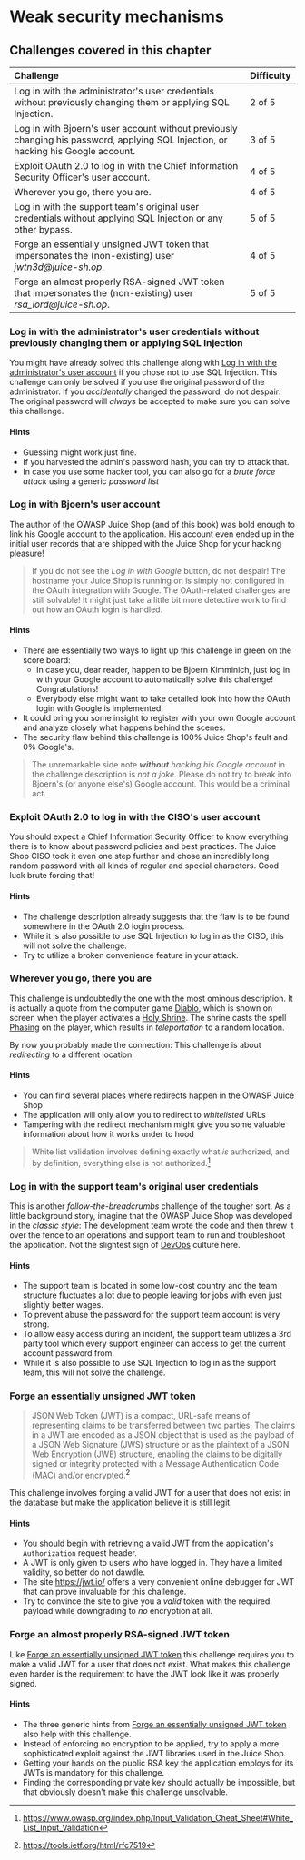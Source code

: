 # Weak security mechanisms

## Challenges covered in this chapter

| Challenge                                                                                                                          | Difficulty |
|:-----------------------------------------------------------------------------------------------------------------------------------|:-----------|
| Log in with the administrator's user credentials without previously changing them or applying SQL Injection.                       | 2 of 5     |
| Log in with Bjoern's user account without previously changing his password, applying SQL Injection, or hacking his Google account. | 3 of 5     |
| Exploit OAuth 2.0 to log in with the Chief Information Security Officer's user account.                                            | 4 of 5     |
| Wherever you go, there you are.                                                                                                    | 4 of 5     |
| Log in with the support team's original user credentials without applying SQL Injection or any other bypass.                       | 5 of 5     |
| Forge an essentially unsigned JWT token that impersonates the (non-existing) user _jwtn3d@juice-sh.op_.                            | 4 of 5     |
| Forge an almost properly RSA-signed JWT token that impersonates the (non-existing) user _rsa_lord@juice-sh.op_.                    | 5 of 5     |

### Log in with the administrator's user credentials without previously changing them or applying SQL Injection

You might have already solved this challenge along with
[Log in with the administrator's user account](sqli.md#log-in-with-the-administrators-user-account)
if you chose not to use SQL Injection. This challenge can only be solved
if you use the original password of the administrator. If you
_accidentally_ changed the password, do not despair: The original
password will _always_ be accepted to make sure you can solve this
challenge.

#### Hints

* Guessing might work just fine.
* If you harvested the admin's password hash, you can try to attack
  that.
* In case you use some hacker tool, you can also go for a _brute force
  attack_ using a generic _password list_

### Log in with Bjoern's user account

The author of the OWASP Juice Shop (and of this book) was bold enough to
link his Google account to the application. His account even ended up in
the initial user records that are shipped with the Juice Shop for your
hacking pleasure!

> If you do not see the _Log in with Google_ button, do not despair! The
> hostname your Juice Shop is running on is simply not configured in the
> OAuth integration with Google. The OAuth-related challenges are still
> solvable! It might just take a little bit more detective work to find
> out how an OAuth login is handled.

#### Hints

* There are essentially two ways to light up this challenge in green on
  the score board:
  * In case you, dear reader, happen to be Bjoern Kimminich, just log in
    with your Google account to automatically solve this challenge!
    Congratulations!
  * Everybody else might want to take detailed look into how the OAuth
    login with Google is implemented.
* It could bring you some insight to register with your own Google
  account and analyze closely what happens behind the scenes.
* The security flaw behind this challenge is 100% Juice Shop's fault and
  0% Google's.

> The unremarkable side note _**without** hacking his Google account_ in
> the challenge description is _not a joke_. Please do not try to break
> into Bjoern's (or anyone else's) Google account. This would be a
> criminal act.

### Exploit OAuth 2.0 to log in with the CISO's user account

You should expect a Chief Information Security Officer to know
everything there is to know about password policies and best practices.
The Juice Shop CISO took it even one step further and chose an
incredibly long random password with all kinds of regular and special
characters. Good luck brute forcing that!

#### Hints

* The challenge description already suggests that the flaw is to be
  found somewhere in the OAuth 2.0 login process.
* While it is also possible to use SQL Injection to log in as the CISO,
  this will not solve the challenge.
* Try to utilize a broken convenience feature in your attack.

### Wherever you go, there you are

This challenge is undoubtedly the one with the most ominous description.
It is actually a quote from the computer game
[Diablo](http://us.blizzard.com/en-us/games/legacy/), which is shown on
screen when the player activates a
[Holy Shrine](http://diablo.gamepedia.com/Shrines_%28Diablo_I%29). The
shrine casts the spell
[Phasing](http://diablo.gamepedia.com/Phasing_%28Diablo_I%29) on the
player, which results in _teleportation_ to a random location.

By now you probably made the connection: This challenge is about
_redirecting_ to a different location.

#### Hints

* You can find several places where redirects happen in the OWASP Juice
  Shop
* The application will only allow you to redirect to _whitelisted_ URLs
* Tampering with the redirect mechanism might give you some valuable
  information about how it works under to hood

> White list validation involves defining exactly what _is_ authorized,
> and by definition, everything else is not authorized.[^1]

### Log in with the support team's original user credentials

This is another _follow-the-breadcrumbs_ challenge of the tougher sort.
As a little background story, imagine that the OWASP Juice Shop was
developed in the _classic style_: The development team wrote the code
and then threw it over the fence to an operations and support team to
run and troubleshoot the application. Not the slightest sign of
[DevOps](https://en.wikipedia.org/wiki/DevOps) culture here.

#### Hints

* The support team is located in some low-cost country and the team
  structure fluctuates a lot due to people leaving for jobs with even
  just slightly better wages.
* To prevent abuse the password for the support team account is very
  strong.
* To allow easy access during an incident, the support team utilizes a
  3rd party tool which every support engineer can access to get the
  current account password from.
* While it is also possible to use SQL Injection to log in as the
  support team, this will not solve the challenge.

### Forge an essentially unsigned JWT token

> JSON Web Token (JWT) is a compact, URL-safe means of representing
> claims to be transferred between two parties. The claims in a JWT are
> encoded as a JSON object that is used as the payload of a JSON Web
> Signature (JWS) structure or as the plaintext of a JSON Web Encryption
> (JWE) structure, enabling the claims to be digitally signed or
> integrity protected with a Message Authentication Code (MAC) and/or
> encrypted.[^2]

This challenge involves forging a valid JWT for a user that does not
exist in the database but make the application believe it is still
legit.

#### Hints

* You should begin with retrieving a valid JWT from the application's
  `Authorization` request header.
* A JWT is only given to users who have logged in. They have a limited
  validity, so better do not dawdle.
* The site <https://jwt.io/> offers a very convenient online debugger
  for JWT that can prove invaluable for this challenge.
* Try to convince the site to give you a _valid_ token with the required
  payload while downgrading to _no_ encryption at all.

### Forge an almost properly RSA-signed JWT token

Like
[Forge an essentially unsigned JWT token](#forge-an-essentially-unsigned-jwt-token)
this challenge requires you to make a valid JWT for a user that does not
exist. What makes this challenge even harder is the requirement to have
the JWT look like it was properly signed.

#### Hints

* The three generic hints from
  [Forge an essentially unsigned JWT token](#forge-an-essentially-unsigned-jwt-token)
  also help with this challenge.
* Instead of enforcing no encryption to be applied, try to apply a more
  sophisticated exploit against the JWT libraries used in the Juice
  Shop.
* Getting your hands on the public RSA key the application employs for
  its JWTs is mandatory for this challenge.
* Finding the corresponding private key should actually be impossible,
  but that obviously doesn't make this challenge unsolvable.

[^1]: https://www.owasp.org/index.php/Input_Validation_Cheat_Sheet#White_List_Input_Validation

[^2]: https://tools.ietf.org/html/rfc7519

